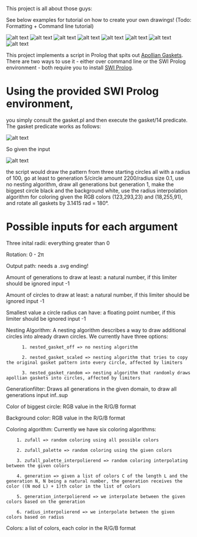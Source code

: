 
This project is all about those guys:

See below examples for tutorial on how to create your own drawings! (Todo: Formatting + Command line tutorial)

![alt text](https://github.com/Ferdodonna/Gasket/blob/master/examples/example11.PNG)
![alt text](https://github.com/Ferdodonna/Gasket/blob/master/examples/example7.PNG)
![alt text](https://github.com/Ferdodonna/Gasket/blob/master/examples/example1.PNG)
![alt text](https://github.com/Ferdodonna/Gasket/blob/master/examples/example9.PNG)
![alt text](https://github.com/Ferdodonna/Gasket/blob/master/examples/example3.PNG)
![alt text](https://github.com/Ferdodonna/Gasket/blob/master/examples/example4.PNG)
![alt text](https://github.com/Ferdodonna/Gasket/blob/master/examples/example8.PNG)
![alt text](https://github.com/Ferdodonna/Gasket/blob/master/examples/example12.PNG)

This project implements a script in Prolog that spits out [Apollian Gaskets](https://en.wikipedia.org/wiki/Apollonian_gasket). There are two ways to use it - either over command line or the SWI Prolog environment -  both require you to install [SWI Prolog](https://www.swi-prolog.org).

# Using the provided SWI Prolog environment, 
you simply consult the gasket.pl and then execute the gasket/14 predicate. The gasket predicate works as follows:



![alt text](https://github.com/Ferdodonna/Gasket/blob/master/Tutorial%20Pictures/gasket.PNG)
      
So given the input 

![alt text](https://github.com/Ferdodonna/Gasket/blob/master/Tutorial%20Pictures/input_example.png)

the script would draw the pattern from three starting circles all with a radius of 100, go at least to generation 5/circle amount 2200/radius size 0.1, use no nesting algorithm, draw all generations but generation 1, make the biggest circle black and the background white, use the radius interpolation algorithm for coloring given the RGB colors (123,293,23) and (18,255,91), and rotate all gaskets by 3.1415 rad = 180°.

# Possible inputs for each argument

Three inital radii: everything greater than 0

Rotation: 0 - 2π

Output path: needs a .svg ending!

Amount of generations to draw at least: a natural number, if this limiter should be ignored input -1

Amount of circles to draw at least: a natural number, if this limiter should be ignored input -1

Smallest value a circle radius can have: a floating point number, if this limiter should be ignored input -1

Nesting Algorithm: A nesting algorithm describes a way to draw additional circles into already drawn circles. We currently have three 
options:
          
          1. nested_gasket_off => no nesting algorithm
          
          2. nested_gasket_scaled => nesting algorithm that tries to copy the original gasket pattern into every circle, affected by limiters
          
          3. nested_gasket_random => nesting algorithm that randomly draws apollian gaskets into circles, affected by limiters

Generationfilter: Draws all generations in the given domain, to draw all generations input inf..sup

Color of biggest circle: RGB value in the R/G/B format

Background color: RGB value in the R/G/B format

Coloring algorithm: Currently we have six coloring algorithms:


        1. zufall => random coloring using all possible colors

        2. zufall_palette => random coloring using the given colors

        3. zufall_palette_interpolierend => random coloring interpolating between the given colors

        4. generation => given a list of colors C of the length L and the generation N, N being a natural number, the generation receives the color ((N mod L) + 1)th color in the list of colors
          
        5. generation_interpolierend => we interpolate between the given colors based on the generation
          
        6. radius_interpolierend => we interpolate between the given colors based on radius

Colors: a list of colors, each color in the R/G/B format




